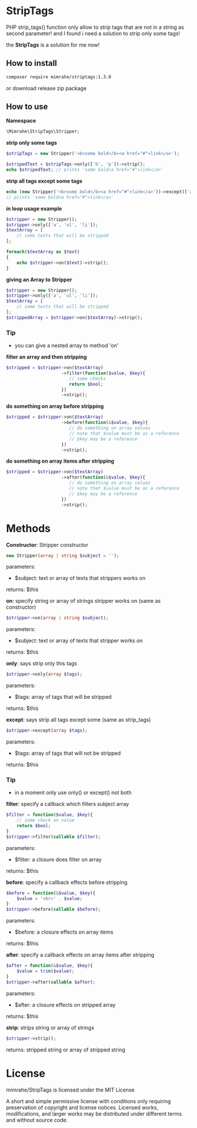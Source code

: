 # StripTags

PHP strip_tags() function only allow to strip tags that are not in a string as second parameter!
and I found i need a solution to strip only some tags!

the __StripTags__ is a solution for me now!

## How to install
``` bash
composer require mimrahe/striptags:1.3.0
```
or download release zip package

## How to use
__Namespace__
```php
\Mimrahe\StripTags\Stripper;
```

__strip only some tags__
```php
$stripTags = new Stripper('<b>some bold</b><a href="#">link</a>');

$stripedText = $stripTags->only(['b', 'p'])->strip();
echo $stripedText; // prints 'some bold<a href="#">link</a>'
```

__strip all tags except some tags__
```php
echo (new Stripper('<b>some bold</b><a href="#">link</a>'))->except(['a'])->strip();
// prints 'some bold<a href="#">link</a>'
```

__in loop usage example__
```php
$stripper = new Stripper();
$stripper->only(['a', 'ul', 'li']);
$textArray = [
    // some texts that will be stripped
];

foreach($textArray as $text)
{
    echo $stripper->on($text)->strip();
}
```

__giving an Array to Stripper__
```php
$stripper = new Stripper();
$stripper->only(['a', 'ul', 'li']);
$textArray = [
    // some texts that will be stripped
];
$strippedArray = $stripper->on($textArray)->strip();
```
### Tip
- you can give a nested array to method 'on'

__filter an array and then stripping__
```php
$stripped = $stripper->on($textArray)
                     ->filter(function($value, $key){
                        // some checks
                        return $bool;
                     })
                     ->strip();
```

__do something on array before stripping__
```php
$stripped = $stripper->on($textArray)
                     ->before(function(&$value, $key){
                        // do something on array values
                        // note that $value must be as a reference
                        // $key may be a reference
                     })
                     ->strip();
```

__do something on array items after stripping__
```php
$stripped = $stripper->on($textArray)
                     ->after(function(&$value, $key){
                        // do something on array values
                        // note that $value must be as a reference
                        // $key may be a reference
                     })
                     ->strip();
```

# Methods
__Constructor__: Stripper constructor
```php
new Stripper(array | string $subject = '');
```
parameters:
- $subject: text or array of texts that strippers works on

returns: $this

__on__: specify string or array of strings stripper works on (same as constructor)
```php
$stripper->on(array | string $subject);
```
parameters:
- $subject: text or array of texts that stripper works on

returns: $this

__only__: says strip only this tags
```php
$stripper->only(array $tags);
```
parameters:
- $tags: array of tags that will be stripped

returns: $this

__except__: says strip all tags except some (same as strip_tags)
```php
$stripper->except(array $tags);
```
parameters:
- $tags: array of tags that will not be stripped

returns: $this

### Tip
- in a moment only use only() or except() not both

__filter__: specify a callback which filters subject array
```php
$filter = function($value, $key){
    // some check on value
    return $bool;
}
$stripper->filter(callable $filter);
```
parameters:
- $filter: a closure does filter on array

returns: $this

__before__: specify a callback effects before stripping
```php
$before = function(&$value, $key){
    $value = '<br>' . $value;
}
$stripper->before(callable $before);
```
parameters:
- $before: a closure effects on array items

returns: $this

__after__: specify a callback effects on array items after stripping
```php
$after = function(&$value, $key){
    $value = trim($value);
}
$stripper->after(callable $after);
```
parameters:
- $after: a closure effects on stripped array

returns: $this

__strip__: strips string or array of strings
```php
$stripper->strip();
```
returns: stripped string or array of stripped string

# License
mimrahe/StripTags is licensed under the
MIT License

A short and simple permissive license with conditions only requiring preservation of copyright and license notices. Licensed works, modifications, and larger works may be distributed under different terms and without source code.

